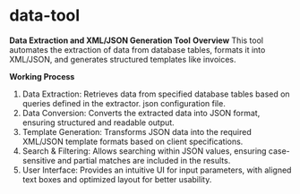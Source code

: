 # data-tool
**Data Extraction and XML/JSON Generation Tool**
**Overview**
This tool automates the extraction of data from database tables, formats it into XML/JSON, and generates structured templates like invoices.

**Working Process**
1. Data Extraction: Retrieves data from specified database tables based on queries defined in the extractor. json configuration file.
2. Data Conversion: Converts the extracted data into JSON format, ensuring structured and readable output.
3. Template Generation: Transforms JSON data into the required XML/JSON template formats based on client specifications.
4. Search & Filtering: Allows searching within JSON values, ensuring case-sensitive and partial matches are included in the results.
5. User Interface: Provides an intuitive UI for input parameters, with aligned text boxes and optimized layout for better usability.
